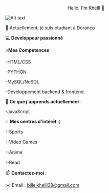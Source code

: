 <span style="display: block; text-align: center;"> Hello, I'm Khelil 👋</span>

![Alt text](https://media1.tenor.com/m/i04KP9adlJ4AAAAd/choso-choso-jjk.gif)

🔭 Actuellement, je suis étudiant à Doranco

💻 **Développeur passionné** 

⚡**Mes Competences** 

-HTML/CSS  

-PYTHON

-MySQL/NoSQL

-Développement backend & frontend.


🌱 **Ce que j'apprends actuellement** :

-JavaScript

💡 **Mes centres d'intérêt** :)

✨Sports                                                

✨Video Games

✨Anime

✨Read


📫 **Contactez-moi** :

✉️ Email : billelkhelil38@gmail.com

<!--
**billel2301/billel2301** is a ✨ _special_ ✨ repository because its `README.md` (this file) appears on your GitHub profile.

Here are some ideas to get you started:

- 🔭 I’m currently working on ...
- 🌱 I’m currently learning ...
- 👯 I’m looking to collaborate on ...
- 🤔 I’m looking for help with ...
- 💬 Ask me about ...
- 📫 How to reach me: ...
- 😄 Pronouns: ...
- ⚡ Fun fact: ...
-->
